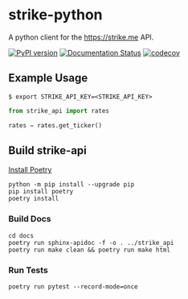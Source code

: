 # strike-python
A python client for the https://strike.me API.  

[![PyPI version](https://badge.fury.io/py/strike-api.svg)](https://badge.fury.io/py/strike-api)
[![Documentation Status](https://readthedocs.org/projects/strike-api/badge/?version=latest)](https://strike-api.readthedocs.io/en/latest/?badge=latest)
[![codecov](https://codecov.io/github/chmoder/strike-api/branch/main/graph/badge.svg?token=JR81BI9IGR)](https://codecov.io/github/chmoder/strike-api)


## Example Usage
`$ export STRIKE_API_KEY=<STRIKE_API_KEY>`
```python
from strike_api import rates

rates = rates.get_ticker()
```

## Build strike-api
[Install Poetry](https://python-poetry.org/docs/#installation)
```
python -m pip install --upgrade pip
pip install poetry
poetry install
```

### Build Docs
```
cd docs
poetry run sphinx-apidoc -f -o . ../strike_api
poetry run make clean && poetry run make html
```

### Run Tests
```
poetry run pytest --record-mode=once
```